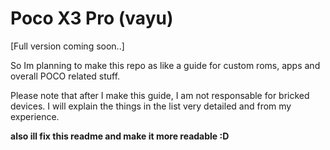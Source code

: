 # Poco X3 Pro (vayu)

[Full version coming soon..]

So Im planning to make this repo as like a guide for custom roms, apps and overall POCO related stuff.

Please note that after I make this guide, I am not responsable for bricked devices. I will explain the things in the list very detailed and from my experience.

**also ill fix this readme and make it more readable :D**

